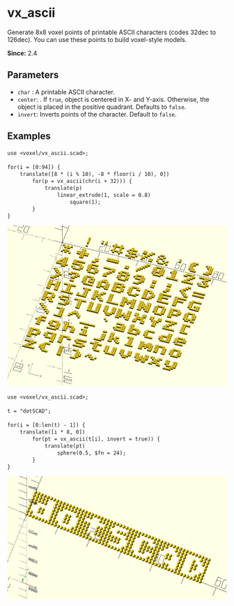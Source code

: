 # vx_ascii

Generate 8x8 voxel points of printable ASCII characters (codes 32dec to 126dec). You can use these points to build voxel-style models. 

**Since:** 2.4

## Parameters

- `char` : A printable ASCII character.
- `center`: . If `true`, object is centered in X- and Y-axis. Otherwise, the object is placed in the positive quadrant. Defaults to `false`.
- `invert`: Inverts points of the character. Default to `false`. 

## Examples

    use <voxel/vx_ascii.scad>;

    for(i = [0:94]) {
        translate([8 * (i % 10), -8 * floor(i / 10), 0]) 
            for(p = vx_ascii(chr(i + 32))) {
                translate(p) 
                    linear_extrude(1, scale = 0.8) 
                        square(1);
            }
    }       

![vx_ascii](images/lib3x-vx_ascii-1.JPG)

    use <voxel/vx_ascii.scad>;

    t = "dotSCAD";
     
    for(i = [0:len(t) - 1]) {
        translate([i * 8, 0]) 
            for(pt = vx_ascii(t[i], invert = true)) {
                translate(pt)
                    sphere(0.5, $fn = 24);
            }
    }

![vx_ascii](images/lib3x-vx_ascii-2.JPG)